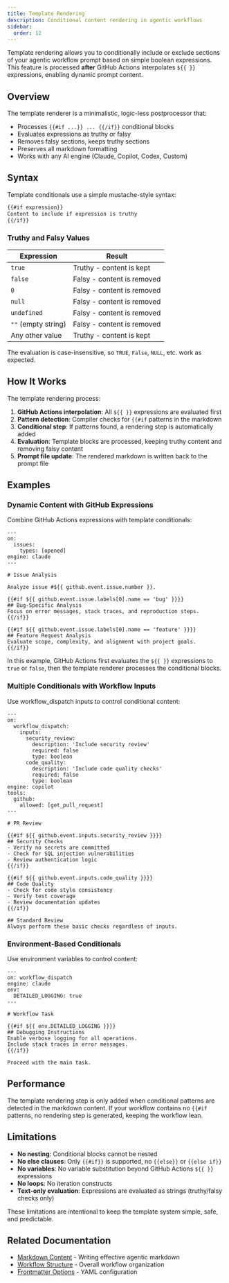 ```yaml
---
title: Template Rendering
description: Conditional content rendering in agentic workflows
sidebar:
  order: 12
---
```


Template rendering allows you to conditionally include or exclude sections of your agentic workflow prompt based on simple boolean expressions. This feature is processed **after** GitHub Actions interpolates `${{ }}` expressions, enabling dynamic prompt content.

## Overview

The template renderer is a minimalistic, logic-less postprocessor that:
- Processes `{{#if ...}} ... {{/if}}` conditional blocks
- Evaluates expressions as truthy or falsy
- Removes falsy sections, keeps truthy sections
- Preserves all markdown formatting
- Works with any AI engine (Claude, Copilot, Codex, Custom)

## Syntax

Template conditionals use a simple mustache-style syntax:

```markdown
{{#if expression}}
Content to include if expression is truthy
{{/if}}
```

### Truthy and Falsy Values

| Expression | Result |
|------------|--------|
| `true` | Truthy - content is kept |
| `false` | Falsy - content is removed |
| `0` | Falsy - content is removed |
| `null` | Falsy - content is removed |
| `undefined` | Falsy - content is removed |
| `""` (empty string) | Falsy - content is removed |
| Any other value | Truthy - content is kept |

The evaluation is case-insensitive, so `TRUE`, `False`, `NULL`, etc. work as expected.

## How It Works

The template rendering process:

1. **GitHub Actions interpolation**: All `${{ }}` expressions are evaluated first
2. **Pattern detection**: Compiler checks for `{{#if` patterns in the markdown
3. **Conditional step**: If patterns found, a rendering step is automatically added
4. **Evaluation**: Template blocks are processed, keeping truthy content and removing falsy content
5. **Prompt file update**: The rendered markdown is written back to the prompt file

## Examples

### Dynamic Content with GitHub Expressions

Combine GitHub Actions expressions with template conditionals:

```aw
---
on:
  issues:
    types: [opened]
engine: claude
---

# Issue Analysis

Analyze issue #${{ github.event.issue.number }}.

{{#if ${{ github.event.issue.labels[0].name == 'bug' }}}}
## Bug-Specific Analysis
Focus on error messages, stack traces, and reproduction steps.
{{/if}}

{{#if ${{ github.event.issue.labels[0].name == 'feature' }}}}
## Feature Request Analysis
Evaluate scope, complexity, and alignment with project goals.
{{/if}}
```

In this example, GitHub Actions first evaluates the `${{ }}` expressions to `true` or `false`, then the template renderer processes the conditional blocks.

### Multiple Conditionals with Workflow Inputs

Use workflow_dispatch inputs to control conditional content:

```aw
---
on: 
  workflow_dispatch:
    inputs:
      security_review:
        description: 'Include security review'
        required: false
        type: boolean
      code_quality:
        description: 'Include code quality checks'
        required: false
        type: boolean
engine: copilot
tools:
  github:
    allowed: [get_pull_request]
---

# PR Review

{{#if ${{ github.event.inputs.security_review }}}}
## Security Checks
- Verify no secrets are committed
- Check for SQL injection vulnerabilities
- Review authentication logic
{{/if}}

{{#if ${{ github.event.inputs.code_quality }}}}
## Code Quality
- Check for code style consistency
- Verify test coverage
- Review documentation updates
{{/if}}

## Standard Review
Always perform these basic checks regardless of inputs.
```

### Environment-Based Conditionals

Use environment variables to control content:

```aw
---
on: workflow_dispatch
engine: claude
env:
  DETAILED_LOGGING: true
---

# Workflow Task

{{#if ${{ env.DETAILED_LOGGING }}}}
## Debugging Instructions
Enable verbose logging for all operations.
Include stack traces in error messages.
{{/if}}

Proceed with the main task.
```

## Performance

The template rendering step is only added when conditional patterns are detected in the markdown content. If your workflow contains no `{{#if` patterns, no rendering step is generated, keeping the workflow lean.

## Limitations

- **No nesting**: Conditional blocks cannot be nested
- **No else clauses**: Only `{{#if}}` is supported, no `{{else}}` or `{{else if}}`
- **No variables**: No variable substitution beyond GitHub Actions `${{ }}` expressions
- **No loops**: No iteration constructs
- **Text-only evaluation**: Expressions are evaluated as strings (truthy/falsy checks only)

These limitations are intentional to keep the template system simple, safe, and predictable.

## Related Documentation

- [Markdown Content](/gh-aw/reference/markdown/) - Writing effective agentic markdown
- [Workflow Structure](/gh-aw/reference/workflow-structure/) - Overall workflow organization
- [Frontmatter Options](/gh-aw/reference/frontmatter/) - YAML configuration
